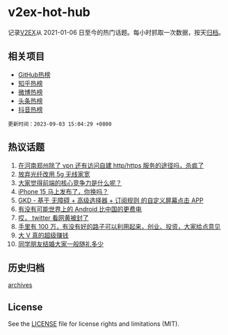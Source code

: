 # v2ex-hot-hub

 记录[V2EX](https://www.v2ex.com/)从 2021-01-06 日至今的热门话题。每小时抓取一次数据，按天[归档](archives)。
 
 ## 相关项目

- [GitHub热榜](https://github.com/snaildev/github-hot-hub)
- [知乎热榜](https://github.com/snaildev/zhihu-hot-hub)
- [微博热榜](https://github.com/snaildev/weibo-hot-hub)
- [头条热榜](https://github.com/snaildev/toutiao-hot-hub)
- [抖音热榜](https://github.com/snaildev/douyin-hot-hub)


 `更新时间：2023-09-03 15:04:29 +0800`

## 热议话题

1. [在河南郑州除了 vpn 还有访问自建 http/https 服务的途径吗，杀疯了](https://www.v2ex.com/t/970368)
1. [放弃光纤改用 5g 无线家宽](https://www.v2ex.com/t/970460)
1. [大家觉得前端的核心竞争力是什么呢？](https://www.v2ex.com/t/970378)
1. [iPhone 15 马上发布了，你换吗？](https://www.v2ex.com/t/970387)
1. [GKD - 基于 无障碍 + 高级选择器 + 订阅规则 的自定义屏幕点击 APP](https://www.v2ex.com/t/970406)
1. [有没有可能世界上的 Android 比中国的更费电](https://www.v2ex.com/t/970505)
1. [哎， twitter 看网黄被封了](https://www.v2ex.com/t/970467)
1. [手里有 100 万，有没有好的路子可以利用起来，创业、投资，大家给点意见](https://www.v2ex.com/t/970372)
1. [大 V 真的超级赚钱](https://www.v2ex.com/t/970374)
1. [同学朋友结婚大家一般随礼多少](https://www.v2ex.com/t/970355)

## 历史归档

[archives](archives)

## License

See the [LICENSE](LICENSE) file for license rights and limitations (MIT).

